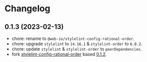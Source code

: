 # Changelog

## 0.1.3 (2023-02-13)

- chore: rename to `@web-io/stylelint-config-rational-order`.
- chore: upgrade `stylelint` to `14.16.1` & `stylelint-order` to `6.0.2`.
- chore: update `stylelint` & `stylelint-order` to `peerDependencies`.
- fork [stylelint-config-rational-order](https://github.com/constverum/stylelint-config-rational-order) based [0.1.2](https://github.com/constverum/stylelint-config-rational-order/releases/tag/v0.1.2).